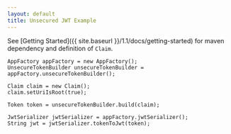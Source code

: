 ```yaml
---
layout: default
title: Unsecured JWT Example
---
```


See [Getting Started]({{ site.baseurl }}/1.1/docs/getting-started) for maven dependency and definition of `Claim`.

~~~
AppFactory appFactory = new AppFactory();
UnsecureTokenBuilder unsecureTokenBuilder = appFactory.unsecureTokenBuilder();

Claim claim = new Claim();
claim.setUriIsRoot(true);

Token token = unsecureTokenBuilder.build(claim);

JwtSerializer jwtSerializer = appFactory.jwtSerializer();
String jwt = jwtSerializer.tokenToJwt(token);
~~~